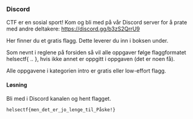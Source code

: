 ### Discord

CTF er en sosial sport! Kom og bli med på vår Discord server for å prate med andre deltakere: https://discord.gg/b3zS2QrrU9

Her finner du et gratis flagg. Dette leverer du inn i boksen under.

Som nevnt i reglene på forsiden så vil alle oppgaver følge flaggformatet helsectf{ .. }, hvis ikke annet er oppgitt i oppgaven (det er noen få).

Alle oppgavene i kategorien intro er gratis eller low-effort flagg.

#### Løsning
Bli med i Discord kanalen og hent flagget.

`helsectf{men_det_er_jo_lenge_til_Påske!}`

